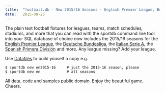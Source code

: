 ```yaml
---
title:  "football.db - New 2015/16 Seasons - English Premier League, Bundesliga, And More"
date:   2015-08-25
---
```


The plain text football fixtures for leagues, teams, match schedules, stadiums,
and more that you can read with the sportdb command line tool into your SQL database of choice
now includes the 2015/16 seasons for the [English Premier League](https://github.com/openfootball/eng-england/tree/master/2015-16),
the [Deutsche Bundesliga](https://github.com/openfootball/de-deutschland/tree/master/2015-16),
the [Italian Serie A](https://github.com/openfootball/it-italy/tree/master/2015-16),
the [Spanish Primera División](https://github.com/openfootball/es-espana/tree/master/2015-16) and more. Any league missing? Add your league.

Use [Datafiles](https://github.com/openfootball/datafile) to build youself a copy e.g.

    $ sportdb new en2015-16     # just the 2015-16 season, please
    $ sportdb new en            # all seasons

All data, code and samples public domain. Enjoy the beautiful game. Cheers.
